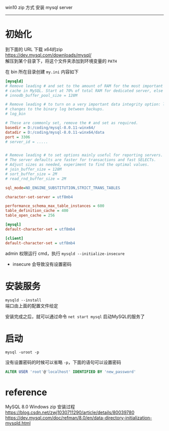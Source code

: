 win10 zip 方式 安装 mysql server

---

# 初始化
到下面的 URL 下载 x64的zip  
<https://dev.mysql.com/downloads/mysql/>  
解压到某个目录下，将这个文件夹添加到环境变量的 `PATH`

在 bin 所在目录创建 `my.ini` 内容如下
``` ini
[mysqld]
# Remove leading # and set to the amount of RAM for the most important data
# cache in MySQL. Start at 70% of total RAM for dedicated server, else 10%.
# innodb_buffer_pool_size = 128M

# Remove leading # to turn on a very important data integrity option: logging
# changes to the binary log between backups.
# log_bin

# These are commonly set, remove the # and set as required.
basedir = D:/coding/mysql-8.0.11-winx64/
datadir = D:/coding/mysql-8.0.11-winx64/data
port = 3306
# server_id = .....


# Remove leading # to set options mainly useful for reporting servers.
# The server defaults are faster for transactions and fast SELECTs.
# Adjust sizes as needed, experiment to find the optimal values.
# join_buffer_size = 128M
# sort_buffer_size = 2M
# read_rnd_buffer_size = 2M 

sql_mode=NO_ENGINE_SUBSTITUTION,STRICT_TRANS_TABLES 

character-set-server = utf8mb4

performance_schema_max_table_instances = 600
table_definition_cache = 400
table_open_cache = 256

[mysql]
default-character-set = utf8mb4

[client]
default-character-set = utf8mb4
```

admin 权限运行 cmd，执行 `mysqld --initialize-insecure`
- insecure 会导致没有设置密码

# 安装服务
`mysqld --install`  
端口由上面的配置文件给定

安装完成之后，就可以通过命令 `net start mysql` 启动MySQL的服务了

# 启动
```
mysql -uroot -p
```
没有设置密码的时候可以省略 `-p`，下面的语句可以设置密码
``` sql
ALTER USER 'root'@'localhost' IDENTIFIED BY 'new_password'
```

# reference
MySQL 8.0 Windows zip 安装过程  
<https://blog.csdn.net/zwj1030711290/article/details/80039780>  
<https://dev.mysql.com/doc/refman/8.0/en/data-directory-initialization-mysqld.html>  